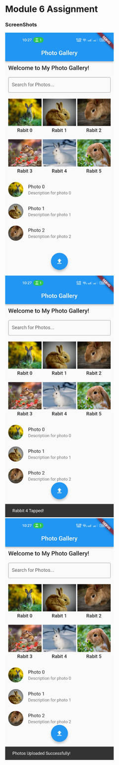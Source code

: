 # Module 6 Assignment


### ScreenShots
<img src="screenshots/screenshot1.jpg" width="350">&nbsp;&nbsp;&nbsp;&nbsp;
<img src="screenshots/screenshot2.jpg" width="350">&nbsp;&nbsp;&nbsp;&nbsp;
<img src="screenshots/screenshot3.jpg" width="350">&nbsp;&nbsp;&nbsp;&nbsp;



